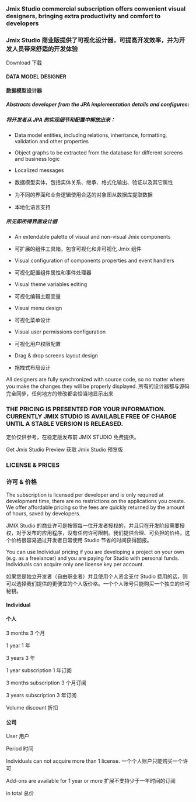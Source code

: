 ### Jmix Studio commercial subscription offers convenient visual designers, bringing extra productivity and comfort to developers
### Jmix Studio 商业版提供了可视化设计器，可提高开发效率，并为开发人员带来舒适的开发体验


Download
下载

#### DATA MODEL DESIGNER
#### 数据模型设计器

##### Abstracts developer from the JPA implementation details and configures:
##### 将开发者从 JPA 的实现细节和配置中解放出来：

* Data model entities, including relations, inheritance, formatting, validation and other properties
* Object graphs to be extracted from the database for different screens and business logic
* Localized messages

* 数据模型实体，包括实体关系、继承、格式化输出、验证以及其它属性
* 为不同的界面和业务逻辑使用合适的对象图从数据库提取数据
* 本地化语言支持


##### 所见即所得界面设计器
* An extendable palette of visual and non-visual Jmix components
* 可扩展的组件工具箱，包含可视化和非可视化 Jmix 组件
  
* Visual configuration of components properties and event handlers
* 可视化配置组件属性和事件处理器
  
* Visual theme variables editing
* 可视化编辑主题变量
  
* Visual menu design
* 可视化菜单设计
  
* Visual user permissions configuration
* 可视化用户权限配置
  
* Drag & drop screens layout design
* 拖拽式布局设计

All designers are fully synchronized with source code, so no matter where you make the changes they will be properly displayed.
所有的设计器都与源码完全同步，任何地方的修改都会恰当地显示出来


### THE PRICING IS PRESENTED FOR YOUR INFORMATION. CURRENTLY JMIX STUDIO IS AVAILABLE FREE OF CHARGE UNTIL A STABLE VERSION IS RELEASED.

定价仅供参考，在稳定版发布前 JMIX STUDIO 免费提供。

Get Jmix Studio Preview
获取 Jmix Studio 预览版

### LICENSE & PRICES
### 许可 & 价格
The subscription is licensed per developer and is only required at development time, there are no restrictions on the applications you create. We offer affordable pricing so the fees are quickly returned by the amount of hours, saved by developers.

JMIX Studio 的商业许可是按照每一位开发者授权的，并且只在开发阶段需要授权，对于发布的应用程序，没有任何许可限制。我们提供合理、可负担的价格，这个价格很容易通过开发者日常使用 Studio 节省的时间获得回报。


You can use Individual pricing if you are developing a project on your own (e.g. as a freelancer) and you are paying for Studio with personal funds. Individuals can acquire only one license key per account.

如果您是独立开发者（自由职业者）并且使用个人资金支付 Studio 费用的话，则可以选择我们提供的更便宜的个人版价格。一个个人账号只能购买一个独立的许可秘钥。




#### Individual
#### 个人

3 months
3 个月

1 year
1 年

3 years
3 年

1 year subscription
1 年订阅

3 months subscription
3 个月订阅

3 years subscription
3 年订阅

Volume discount
折扣

#### 公司

User 
用户

Period
时间

Individuals can not acquire more than 1 license.
一个个人账户只能购买一个许可

Add-ons are available for 1 year or more
扩展不支持少于一年时间的订阅

in total
总价

